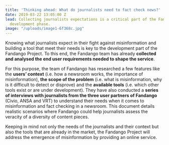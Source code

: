 ```yaml
---
title: 'Thinking ahead: What do journalists need to fact check news?'
date: 2019-03-22 13:05:00 Z
lead: Collecting journalists expectations is a critical part of the Fandango technical
  development phase.
image: "/uploads/image1-6f368c.jpg"
---
```


Knowing what journalists expect in their fight against misinformation and building a tool that meet their needs is key to the development part of the Fandango Project. To this end, the Fandango team has already **collected and analysed the end user requirements needed to shape the service**. 

For this purpose, the team of Fandango has researched a few features like the **users’ context** (i.e. how a newsroom works, the importance of misinformation), **the scope of the problem** (i.e. what is misinformation, why is it difficult to detect or disprove) and the **available tools** (i.e. which other tools exist or are under development). They have also conducted a **series of interviews with journalists from the three user partners of Fandango** (Civio, ANSA and VRT) to understand their needs when it comes to misinformation and fact checking in a newsroom. This document details realistic scenarios where Fandango could help journalists assess the veracity of a diversity of content pieces. 

Keeping in mind not only the needs of the journalists and their context but also the tools that are already in the market, the Fandango Project will address the emergence of misinformation by providing an online service.